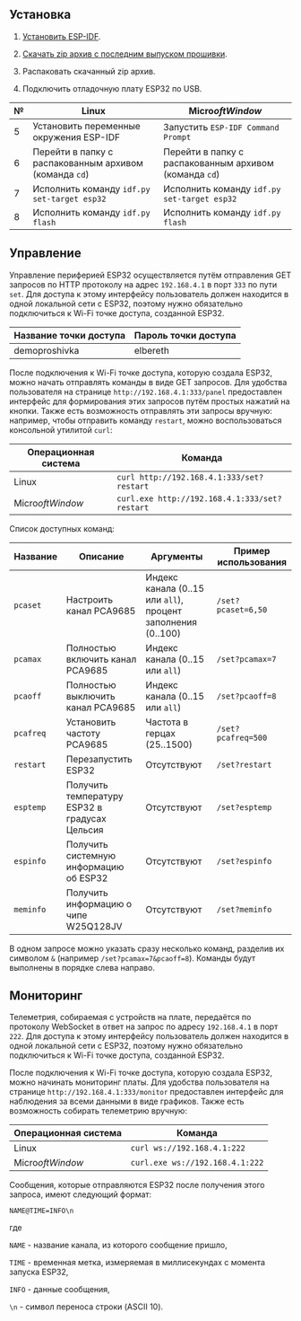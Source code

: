 ## Установка

1. [Установить ESP-IDF](https://docs.espressif.com/projects/esp-idf/en/latest/esp32/get-started).

2. [Скачать zip архив с последним выпуском прошивки](https://github.com/txgk/mcu-playground/releases).

3. Распаковать скачанный zip архив.

4. Подключить отладочную плату ESP32 по USB.

| №  | Linux                                                  | Micro$oft Window$                                      |
|----|--------------------------------------------------------|--------------------------------------------------------|
| 5  | Установить переменные окружения ESP-IDF                | Запустить `ESP-IDF Command Prompt`                     |
| 6  | Перейти в папку с распакованным архивом (команда `cd`) | Перейти в папку с распакованным архивом (команда `cd`) |
| 7  | Исполнить команду `idf.py set-target esp32`            | Исполнить команду `idf.py set-target esp32`            |
| 8  | Исполнить команду `idf.py flash`                       | Исполнить команду `idf.py flash`                       |

## Управление

Управление периферией ESP32 осуществляется путём отправления GET запросов по HTTP протоколу на адрес `192.168.4.1` в порт `333` по пути `set`. Для доступа к этому интерфейсу пользователь должен находится в одной локальной сети с ESP32, поэтому нужно обязательно подключиться к Wi-Fi точке доступа, созданной ESP32.

| Название точки доступа | Пароль точки доступа |
|------------------------|----------------------|
| demoproshivka          | elbereth             |

После подключения к Wi-Fi точке доступа, которую создала ESP32, можно начать отправлять команды в виде GET запросов. Для удобства пользователя на странице `http://192.168.4.1:333/panel` предоставлен интерфейс для формирования этих запросов путём простых нажатий на кнопки. Также есть возможность отправлять эти запросы вручную: например, чтобы отправить команду `restart`, можно воспользоваться консольной утилитой `curl`:

| Операционная система | Команда                                       |
|----------------------|-----------------------------------------------|
| Linux                | `curl http://192.168.4.1:333/set?restart`     |
| Micro$oft Window$    | `curl.exe http://192.168.4.1:333/set?restart` |

Список доступных команд:

| Название  | Описание                                      | Аргументы                                                    | Пример использования      |
|-----------|-----------------------------------------------|--------------------------------------------------------------|---------------------------|
| `pcaset`  | Настроить канал PCA9685                       | Индекс канала (0..15 или `all`), процент заполнения (0..100) | `/set?pcaset=6,50`        |
| `pcamax`  | Полностью включить канал PCA9685              | Индекс канала (0..15 или `all`)                              | `/set?pcamax=7`           |
| `pcaoff`  | Полностью выключить канал PCA9685             | Индекс канала (0..15 или `all`)                              | `/set?pcaoff=8`           |
| `pcafreq` | Установить частоту PCA9685                    | Частота в герцах (25..1500)                                  | `/set?pcafreq=500`        |
| `restart` | Перезапустить ESP32                           | Отсутствуют                                                  | `/set?restart`            |
| `esptemp` | Получить температуру ESP32 в градусах Цельсия | Отсутствуют                                                  | `/set?esptemp`            |
| `espinfo` | Получить системную информацию об ESP32        | Отсутствуют                                                  | `/set?espinfo`            |
| `meminfo` | Получить информацию о чипе W25Q128JV          | Отсутствуют                                                  | `/set?meminfo`            |

В одном запросе можно указать сразу несколько команд, разделив их символом `&` (например `/set?pcamax=7&pcaoff=8`). Команды будут выполнены в порядке слева направо.

## Мониторинг

Телеметрия, собираемая с устройств на плате, передаётся по протоколу WebSocket в ответ на запрос по адресу `192.168.4.1` в порт `222`. Для доступа к этому интерфейсу пользователь должен находится в одной локальной сети с ESP32, поэтому нужно обязательно подключиться к Wi-Fi точке доступа, созданной ESP32.

После подключения к Wi-Fi точке доступа, которую создала ESP32, можно начинать мониторинг платы. Для удобства пользователя на странице `http://192.168.4.1:333/monitor` предоставлен интерфейс для наблюдения за всеми данными в виде графиков. Также есть возможность собирать телеметрию вручную:

| Операционная система | Команда                         |
|----------------------|---------------------------------|
| Linux                | `curl ws://192.168.4.1:222`     |
| Micro$oft Window$    | `curl.exe ws://192.168.4.1:222` |

Сообщения, которые отправляются ESP32 после получения этого запроса, имеют следующий формат:

```
NAME@TIME=INFO\n
```

где

`NAME` - название канала, из которого сообщение пришло,

`TIME` - временная метка, измеряемая в миллисекундах с момента запуска ESP32,

`INFO` - данные сообщения,

`\n` - символ переноса строки (ASCII 10).
